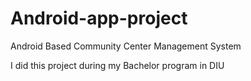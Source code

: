 # Android-app-project
Android Based Community Center Management System
<p>I did this project during my Bachelor program in DIU<p>
